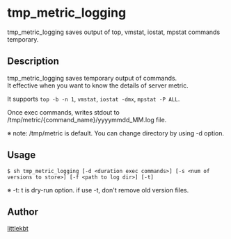 # tmp_metric_logging

tmp_metric_logging saves output of top, vmstat, iostat, mpstat commands temporary.

## Description
tmp_metric_logging saves temporary output of commands.  
It effective when you want to know the details of server metric.

It supports `top -b -n 1`, `vmstat`, `iostat -dmx`, `mpstat -P ALL`.

Once exec commands, writes stdout to /tmp/metric/{command_name}/yyyymmdd_MM.log file.

※ note: /tmp/metric is default. You can change directory by using -d option.

## Usage

```
$ sh tmp_metric_logging [-d <duration exec commands>] [-s <num of versions to store>] [-f <path to log dir>] [-t]
```

※ -t: t is dry-run option. if use -t, don't remove old version files.

## Author

[littlekbt](https://github.com/littlekbt)
